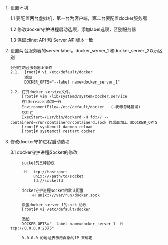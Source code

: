 1. 设置环境

      1.1 要配置两台虚拟机，第一台为客户端，第二台要配置docker服务器
      
      1.2  修改docker守护进程启动选项，添加label选项，区别服务器
      
      1.3  保证clinet API 和 Server API版本一致

2. 设置两台服务器的server label，docker_server_1 和docker_server_2以示区别 

       分别在两台服务器上操作
       2.1.  [root]# vi /etc/default/docker
             添加
             DOCKER_OPTS="--label name=docker_server_1"   
     
       2.2. 打开docker.service文件， 
            [root]# vim /lib/systemd/system/docker.service    
            在[Service]添加一行
            EnvironmentFile=-/etc/default/docker   (-表示忽略错误)
            然后在
            ExecStart=/usr/bin/dockerd -H fd:// --containerd=/run/containerd/containerd.sock 的后面加上 $DOCKER_OPTS
            [root]# systemctl daemon-reload
            [root]# systemctl restart docker

 3.  修改docker守护进程启动选项   
       
       3.1 docker守护进程Socket的修改
       
              socket的三种协议
          
              -H   tcp://host:port
                   unix:///path/to/socket
                   fd://socketfd
                   
              docker守护进程socket的默认配置
                  -H unix:///var/run/docker.sock

              设置docker_server_1的sock 协议
              [root]# vi /etc/default/docker
              
              添加
              DOCKER_OPTS="--label name=docker_server_1 -H tcp://0.0.0.0:2375"     
              
              0.0.0.0 的地址表示用自身的IP 来绑定
              
              
              
              
              
